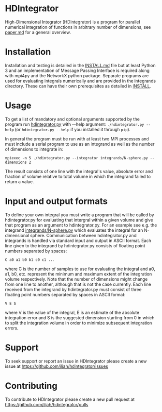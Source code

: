 # HDIntegrator

High-Dimensional Integrator (HDIntegrator) is a program for parallel numerical
integration of functions in arbitrary number of dimensions, see [paper.md](paper.md) for a
general overview.


# Installation

Installation and testing is detailed in the [INSTALL.md](INSTALL.md) file but at least Python 3
and an implementation of Message Passing Interface is required along with mpi4py
and the NetworkX python package. Separate programs are used for evaluating
integrals numerically and are provided in the integrands directory. These can
have their own prerequisites as detailed in [INSTALL](INSTALL.md).


# Usage

To get a list of mandatory and optional arguments supported by the program run
[hdintegrator.py](hdintegrator.py) with --help argument: `./hdintegrator.py --help`
(or `hdintegrator.py --help` if you installed it through `pip`).

In general the program must be run with at least two MPI processes and must
include a serial program to use as an integrand as well as the number of
dimensions to integrate in:

    mpiexec -n 5 ./hdintegrator.py --integrator integrands/N-sphere.py --dimensions 2

The result consists of one line with the integral's value, absolute error and
fraction of volume relative to total volume in which the integrand failed to
return a value.


# Input and output formats

To define your own integral you must write a program that will be called by
hdintegrator.py for evaluating that intergral within a given volume and give that
program as an argument to hdintegrator.py. For an example see e.g. the integrand
[integrands/N-sphere.py](integrands/N-sphere.py) which evaluates the integral for an N-dimensional sphere.
Communication between hdintegrator.py and integrands is handled via standard input
and output in ASCII format. Each line given to the integrand by hdintegrator.py
consists of floating point numbers separated by spaces:

    C a0 a1 b0 b1 c0 c1 ...

where C is the number of samples to use for evaluating the integral and a0, a1,
b0, etc. represent the minimum and maximum extent of the integration volume
respectively. Note that the number of dimensions might change from one line to
another, although that is not the case currently. Each line received from the
integrand by hdintegrator.py must consist of three floating point numbers separated
by spaces in ASCII format:

    V E S

where V is the value of the integral, E is an estimate of the absolute
integration error and S is the suggested dimension starting from 0 in which to
split the integration volume in order to minimize subsequent integration errors.


# Support

To seek support or report an issue in HDIntegrator please create a new issue at
https://github.com/iljah/hdintegrator/issues


# Contributing

To contribute to HDIntegrator please create a new pull request at
https://github.com/iljah/hdintegrator/pulls
